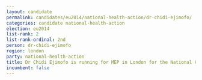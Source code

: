 ```yaml
---
layout: candidate
permalink: candidates/eu2014/national-health-action/dr-chidi-ejimofo/
categories: candidate national-health-action
election: eu2014
list-rank: 2
list-rank-ordinal: 2nd
person: dr-chidi-ejimofo
region: london
party: national-health-action
title: Dr Chidi Ejimofo is running for MEP in London for the National Health Action Party
incumbent: false
---
```

